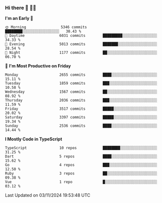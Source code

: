 ### Hi there 👋 🧑‍💻



<!--START_SECTION:waka-->
**I'm an Early 🐤** 

```text
🌞 Morning                5346 commits        ████████░░░░░░░░░░░░░░░░░   30.43 % 
🌆 Daytime                6031 commits        █████████░░░░░░░░░░░░░░░░   34.33 % 
🌃 Evening                5013 commits        ███████░░░░░░░░░░░░░░░░░░   28.54 % 
🌙 Night                  1177 commits        ██░░░░░░░░░░░░░░░░░░░░░░░   06.70 % 
```
📅 **I'm Most Productive on Friday** 

```text
Monday                   2655 commits        ████░░░░░░░░░░░░░░░░░░░░░   15.11 % 
Tuesday                  1859 commits        ███░░░░░░░░░░░░░░░░░░░░░░   10.58 % 
Wednesday                1567 commits        ██░░░░░░░░░░░░░░░░░░░░░░░   08.92 % 
Thursday                 2036 commits        ███░░░░░░░░░░░░░░░░░░░░░░   11.59 % 
Friday                   3517 commits        █████░░░░░░░░░░░░░░░░░░░░   20.02 % 
Saturday                 3397 commits        █████░░░░░░░░░░░░░░░░░░░░   19.34 % 
Sunday                   2536 commits        ████░░░░░░░░░░░░░░░░░░░░░   14.44 % 
```


**I Mostly Code in TypeScript** 

```text
TypeScript               10 repos            ████████░░░░░░░░░░░░░░░░░   31.25 % 
Dart                     5 repos             ████░░░░░░░░░░░░░░░░░░░░░   15.62 % 
Go                       4 repos             ███░░░░░░░░░░░░░░░░░░░░░░   12.50 % 
Ruby                     3 repos             ██░░░░░░░░░░░░░░░░░░░░░░░   09.38 % 
Vue                      1 repo              █░░░░░░░░░░░░░░░░░░░░░░░░   03.12 % 
```




 Last Updated on 03/11/2024 19:53:48 UTC
<!--END_SECTION:waka-->


